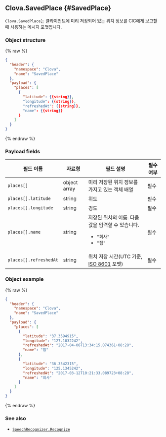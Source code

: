 ## Clova.SavedPlace {#SavedPlace}
`Clova.SavedPlace`는 클라이언트에 미리 저장되어 있는 위치 정보를 CIC에게 보고할 때 사용하는 메시지 포맷입니다.

### Object structure
{% raw %}
```json
{
  "header": {
    "namespace": "Clova",
    "name": "SavedPlace"
  },
  "payload": {
    "places": [
      {
        "latitude": {{string}},
        "longitude": {{string}},
        "refreshedAt": {{string}},
        "name": {{string}}
      }
    ]
  }
}
```
{% endraw %}

### Payload fields

| 필드 이름       | 자료형    | 필드 설명                     | 필수 여부 |
|---------------|---------|-----------------------------|---------|
| `places[]`             | object array | 미리 저장된 위치 정보를 가지고 있는 객체 배열                                          | 필수 |
| `places[].latitude`    | string       | 위도                                                                          | 필수 |
| `places[].longitude`   | string       | 경도                                                                          | 필수 |
| `places[].name`        | string       | 저장된 위치의 이름. 다음 값을 입력할 수 있습니다. <ul><li><code>"회사"</code></li><li><code>"집"</code></li></ul>       | 필수 |
| `places[].refreshedAt` | string       | 위치 저장 시간(UTC 기준, <a target="_blank" href="https://en.wikipedia.org/wiki/ISO_8601">ISO 8601</a> 포맷)  | 필수 |


### Object example
{% raw %}
```json
{
  "header": {
    "namespace": "Clova",
    "name": "SavedPlace"
  },
  "payload": {
    "places": [
      {
        "latitude": "37.3594915",
        "longitude": "127.1032242",
        "refreshedAt": "2017-04-06T13:34:15.074361+08:28",
        "name": "집"
      },
      {
        "latitude": "36.3542315",
        "longitude": "125.1345242",
        "refreshedAt": "2017-03-12T10:21:33.089723+08:28",
        "name": "회사"
      }
    ]
  }
}
```
{% endraw %}

### See also
* [`SpeechRecognizer.Recognize`](/CIC/References/CICInterface/SpeechRecognizer.md#Recognize)
